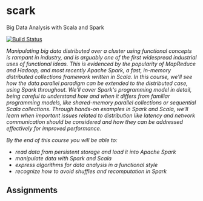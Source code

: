 # scark
Big Data Analysis with Scala and Spark

[![Build Status](https://travis-ci.org/kasper189/scark.svg?branch=master)](https://travis-ci.org/kasper189/scark)

*Manipulating big data distributed over a cluster using functional concepts is rampant in industry, and is arguably one of the first widespread industrial uses of functional ideas. This is evidenced by the popularity of MapReduce and Hadoop, and most recently Apache Spark, a fast, in-memory distributed collections framework written in Scala. In this course, we'll see how the data parallel paradigm can be extended to the distributed case, using Spark throughout. We'll cover Spark's programming model in detail, being careful to understand how and when it differs from familiar programming models, like shared-memory parallel collections or sequential Scala collections. Through hands-on examples in Spark and Scala, we'll learn when important issues related to distribution like latency and network communication should be considered and how they can be addressed effectively for improved performance.*

*By the end of this course you will be able to:*
* *read data from persistent storage and load it into Apache Spark*
* *manipulate data with Spark and Scala*
* *express algorithms for data analysis in a functional style*
* *recognize how to avoid shuffles and recomputation in Spark*



## Assignments